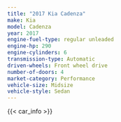 ```yaml
---
title: "2017 Kia Cadenza"
make: Kia
model: Cadenza
year: 2017
engine-fuel-type: regular unleaded
engine-hp: 290
engine-cylinders: 6
transmission-type: Automatic
driven-wheels: Front wheel drive
number-of-doors: 4
market-category: Performance
vehicle-size: Midsize
vehicle-style: Sedan
---
```


{{< car_info >}}
